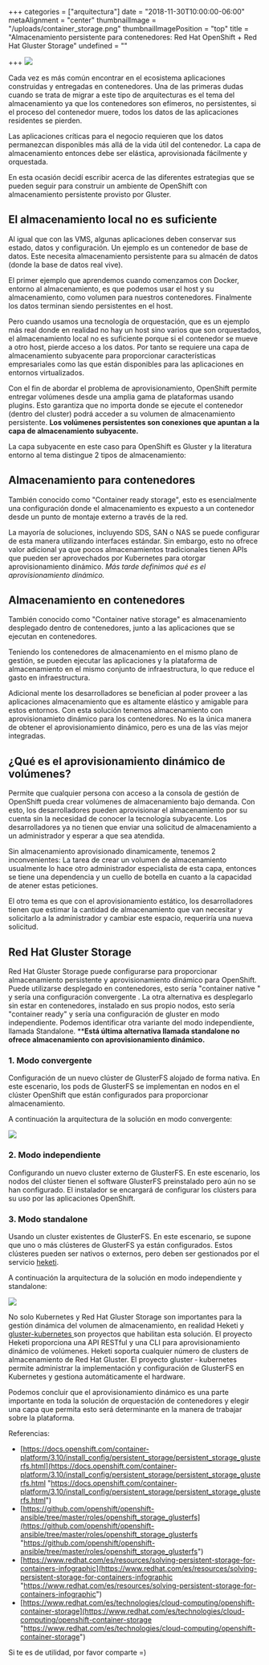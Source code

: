+++
categories = ["arquitectura"]
date = "2018-11-30T10:00:00-06:00"
metaAlignment = "center"
thumbnailImage = "/uploads/container_storage.png"
thumbnailImagePosition = "top"
title = "Almacenamiento persistente para contenedores: Red Hat OpenShift + Red Hat Gluster Storage"
undefined = ""

+++
![](/uploads/cns3-6-4.png)

Cada vez es más común encontrar en el ecosistema  aplicaciones construidas y entregadas en contenedores. Una de las primeras dudas cuando se trata de migrar a este tipo de arquitecturas es el tema del almacenamiento ya que los contenedores son efímeros, no persistentes, si el proceso del contenedor muere, todos los datos de las aplicaciones residentes se pierden.

Las aplicaciones críticas para el negocio requieren que los datos  permanezcan disponibles más allá de la vida útil del contenedor. La capa de almacenamiento entonces debe ser elástica, aprovisionada  fácilmente y orquestada.

En esta ocasión decidí escribir acerca de las diferentes estrategias que se pueden seguir para construir un ambiente de OpenShift con almacenamiento persistente provisto por Gluster.

## El almacenamiento local no es suficiente

Al igual que con las VMS, algunas aplicaciones deben conservar sus estado, datos y configuración. Un ejemplo es un contenedor de base de datos. Este necesita almacenamiento persistente para su almacén de datos (donde la base de datos real vive).

El primer ejemplo que aprendemos cuando comenzamos con Docker, entorno al almacenamiento, es que podemos usar el host y su almacenamiento, como volumen para nuestros contenedores. Finalmente los datos terminan siendo persistentes en el host.

Pero cuando usamos una tecnología de orquestación, que es un ejemplo más real donde en realidad no hay un host sino varios que son orquestados, el almacenamiento local no es suficiente porque si el contenedor se mueve a otro host, pierde acceso a los datos. Por tanto se requiere una capa de almacenamiento subyacente para proporcionar características empresariales como las que están disponibles para las aplicaciones  en entornos virtualizados.

Con el fin de abordar el problema de aprovisionamiento, OpenShift  permite  entregar volúmenes desde una amplia gama de plataformas usando plugins. Esto garantiza que no importa donde se ejecute el contenedor (dentro del cluster) podrá acceder a su volumen de almacenamiento persistente. **Los volúmenes persistentes son conexiones  que apuntan a la capa de almacenamiento subyacente.**

La capa subyacente en este caso para  OpenShift es Gluster y la literatura entorno al tema distingue 2 tipos de almacenamiento:

## **Almacenamiento para contenedores**

También conocido como "Container ready storage", esto es esencialmente una configuración donde el almacenamiento es expuesto a un contenedor desde un punto de montaje externo a través de la red.

La mayoría de soluciones, incluyendo SDS, SAN o NAS se puede configurar de esta manera utilizando interfaces estándar. Sin embargo, esto  no ofrece  valor adicional ya que pocos almacenamientos tradicionales tienen APIs que pueden ser aprovechados por Kubernetes para otorgar aprovisionamiento dinámico. _Más tarde definimos qué es el aprovisionamiento dinámico._

## **Almacenamiento en contenedores**

También conocido como "Container native storage" es almacenamiento desplegado dentro de contenedores, junto a las aplicaciones que se ejecutan en contenedores.

Teniendo los contenedores de almacenamiento en el mismo plano de gestión, se pueden ejecutar las aplicaciones y la plataforma de almacenamiento en el mismo conjunto de infraestructura, lo que reduce el gasto en infraestructura.

Adicional mente los desarrolladores se benefician al poder proveer a las aplicaciones almacenamiento que es altamente elástico y amigable para estos entornos. Con esta solución tenemos almacenamiento con aprovisionamieto dinámico para los contenedores. No es la única manera de obtener el aprovisionamiento dinámico, pero es una de las vías mejor integradas.

## **¿Qué es el aprovisionamiento dinámico de volúmenes?**

Permite que cualquier persona con acceso a la consola de gestión de OpenShift pueda crear volúmenes de almacenamiento bajo demanda. Con esto, los desarrolladores pueden aprovisionar el almacenamiento por su cuenta sin la necesidad de conocer la tecnología subyacente. Los desarrolladores ya no tienen que enviar una solicitud de almacenamiento a un administrador y esperar a que sea atendida.

Sin almacenamiento aprovisionado dinamicamente, tenemos 2 inconvenientes:  La tarea de crear un volumen de almacenamiento usualmente lo hace otro administrador especialista de esta capa, entonces se tiene una dependencia y un cuello de botella en cuanto a la capacidad de atener estas peticiones.

El otro tema es que con el aprovisionamiento estático, los desarrolladores tienen  que estimar la cantidad de almacenamiento que van necesitar y solicitarlo a la administrador y cambiar este espacio, requeriría una nueva solicitud.

## Red Hat Gluster Storage

Red Hat Gluster Storage puede configurarse para proporcionar almacenamiento persistente y aprovisionamiento dinámico para  OpenShift. Puede utilizarse desplegado en contenedores, esto sería  "container native " y sería una configuración convergente . La otra alternativa es desplegarlo sin estar en contenedores, instalado en sus propio nodos, esto sería "container ready" y sería una configuración de gluster en modo independiente. Podemos identificar otra variante del modo independiente, llamada Standalone. ****Está última alternativa llamada standalone no ofrece almacenamiento con aprovisionamiento dinámico.**

### 1. Modo convergente

Configuración de un nuevo clúster de GlusterFS alojado de forma nativa. En este escenario, los pods de GlusterFS se implementan en nodos en el clúster OpenShift que están configurados para proporcionar almacenamiento.

A continuación la arquitectura de la solución en modo convergente:

![](/uploads/Screenshot-20181129164551-885x666.png)

### 2. Modo independiente

Configurando un nuevo cluster externo de GlusterFS. En este escenario, los nodos del clúster tienen el software GlusterFS preinstalado pero aún no se han configurado. El instalador se encargará de configurar los clústers para su uso por las aplicaciones OpenShift.

### 3. Modo standalone

Usando un cluster existentes de GlusterFS. En este escenario, se supone que uno o más clústeres de GlusterFS ya están configurados. Estos clústeres pueden ser nativos o externos, pero deben ser gestionados por el servicio [heketi](https://github.com/heketi/heketi).

A continuación la arquitectura de la solución en modo independiente y standalone:

![](/uploads/Screenshot-20181129164603-868x527.png)

No  solo Kubernetes y Red Hat Gluster Storage son importantes para la gestión dinámica del volumen de almacenamiento, en realidad Heketi y [gluster-kubernetes ](https://github.com/gluster/gluster-kubernetes)son proyectos que habilitan esta solución. El proyecto Heketi proporciona una API RESTful y una CLI para aprovisionamiento dinámico de volúmenes. Heketi soporta cualquier número de clusters de almacenamiento de Red Hat Gluster. El proyecto gluster ‐ kubernetes permite administrar la implementación y configuración de GlusterFS en Kubernetes y gestiona automáticamente el hardware.

Podemos concluir que el aprovisionamiento dinámico es una parte importante en toda la solución de orquestación de contenedores y elegir una capa que permita esto será determinante en la manera de trabajar sobre la plataforma.

Referencias:

* [https://docs.openshift.com/container-platform/3.10/install_config/persistent_storage/persistent_storage_glusterfs.html](https://docs.openshift.com/container-platform/3.10/install_config/persistent_storage/persistent_storage_glusterfs.html "https://docs.openshift.com/container-platform/3.10/install_config/persistent_storage/persistent_storage_glusterfs.html")
* [https://github.com/openshift/openshift-ansible/tree/master/roles/openshift_storage_glusterfs](https://github.com/openshift/openshift-ansible/tree/master/roles/openshift_storage_glusterfs "https://github.com/openshift/openshift-ansible/tree/master/roles/openshift_storage_glusterfs")
* [https://www.redhat.com/es/resources/solving-persistent-storage-for-containers-infographic](https://www.redhat.com/es/resources/solving-persistent-storage-for-containers-infographic "https://www.redhat.com/es/resources/solving-persistent-storage-for-containers-infographic")
* [https://www.redhat.com/es/technologies/cloud-computing/openshift-container-storage](https://www.redhat.com/es/technologies/cloud-computing/openshift-container-storage "https://www.redhat.com/es/technologies/cloud-computing/openshift-container-storage")

Si te es de utilidad, por favor comparte =)